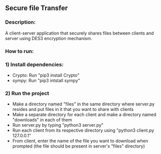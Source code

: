 ## Secure file Transfer
### Description: 
A client-server application that securely shares files between clients and server using DES3 encryption mechanism.

### How to run:
### 1) Install dependencies:
* Crypto: Run "pip3 install Crypto"
* sympy: Run "pip3 intstall sympy"

### 2) Run the project
* Make a directory named "files" in the same directory where server.py resides and put files in it that you want to share with clients
* Make a separate directory for each client and make a directory named "downloads" in each of them
* Run server.py by typing "python3 server.py"
* Run each client from its respective directory using "python3 client.py 127.0.0.1"
* From client, enter the name of the file you want to download when prompted (the file should be present in server's "files" directory)


